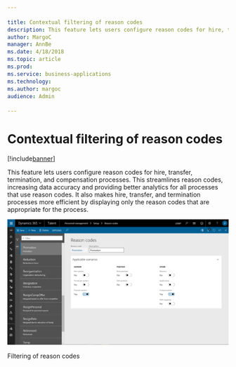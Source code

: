 ```yaml
---

title: Contextual filtering of reason codes
description: This feature lets users configure reason codes for hire, transfer, termination, and compensation processes.
author: MargoC
manager: AnnBe
ms.date: 4/18/2018
ms.topic: article
ms.prod: 
ms.service: business-applications
ms.technology: 
ms.author: margoc
audience: Admin

---
```

#  Contextual filtering of reason codes




[!include[banner](../../../includes/banner.md)]

This feature lets users configure reason codes for hire, transfer, termination,
and compensation processes. This streamlines reason codes, increasing data
accuracy and providing better analytics for all processes that use reason codes.
It also makes hire, transfer, and termination processes more efficient by
displaying only the reason codes that are appropriate for the process.

![A screenshot showing the filtering of reason codes](media/contextual-filtering-reason-codes-1.png "A screenshot showing the filtering of reason codes")
<!-- Talent_Contextual filtering of reason codes_A.PNG -->


Filtering of reason codes
